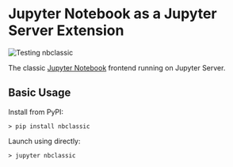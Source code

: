 # Jupyter Notebook as a Jupyter Server Extension

![Testing nbclassic](https://github.com/Zsailer/nbclassic/workflows/Testing%20nbclassic/badge.svg)


The classic [Jupyter Notebook]((github.com/jupyter/notebook)) frontend running on Jupyter Server.

## Basic Usage

Install from PyPI:
```
> pip install nbclassic
```

Launch using directly:
```
> jupyter nbclassic
```
